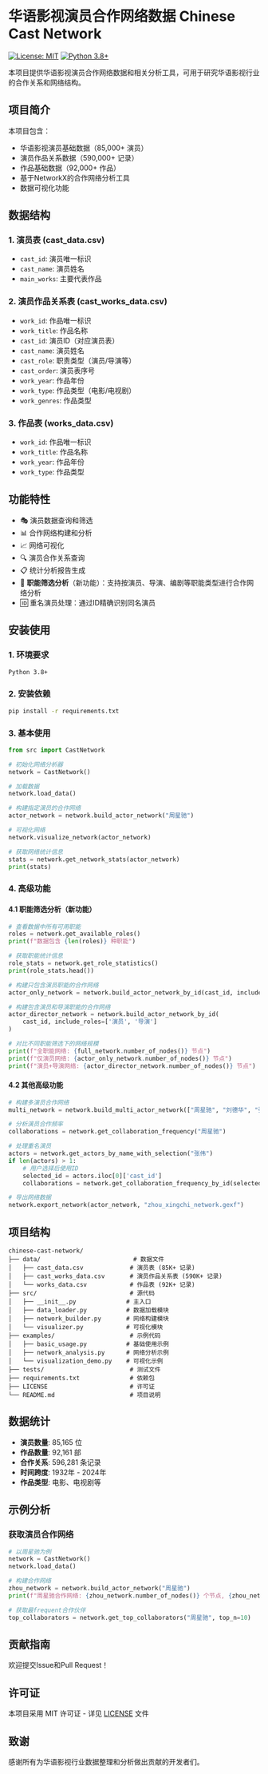 # 华语影视演员合作网络数据 Chinese Cast Network

[![License: MIT](https://img.shields.io/badge/License-MIT-yellow.svg)](https://opensource.org/licenses/MIT)
[![Python 3.8+](https://img.shields.io/badge/python-3.8+-blue.svg)](https://www.python.org/downloads/release/python-380/)

本项目提供华语影视演员合作网络数据和相关分析工具，可用于研究华语影视行业的合作关系和网络结构。

## 项目简介

本项目包含：
- 华语影视演员基础数据（85,000+ 演员）
- 演员作品关系数据（590,000+ 记录）
- 作品基础数据（92,000+ 作品）
- 基于NetworkX的合作网络分析工具
- 数据可视化功能

## 数据结构

### 1. 演员表 (cast_data.csv)
- `cast_id`: 演员唯一标识
- `cast_name`: 演员姓名
- `main_works`: 主要代表作品

### 2. 演员作品关系表 (cast_works_data.csv)
- `work_id`: 作品唯一标识
- `work_title`: 作品名称
- `cast_id`: 演员ID（对应演员表）
- `cast_name`: 演员姓名
- `cast_role`: 职责类型（演员/导演等）
- `cast_order`: 演员表序号
- `work_year`: 作品年份
- `work_type`: 作品类型（电影/电视剧）
- `work_genres`: 作品类型

### 3. 作品表 (works_data.csv)
- `work_id`: 作品唯一标识
- `work_title`: 作品名称
- `work_year`: 作品年份
- `work_type`: 作品类型

## 功能特性

- 🎭 演员数据查询和筛选
- 📊 合作网络构建和分析
- 📈 网络可视化
- 🔍 演员合作关系查询
- 📋 统计分析报告生成
- 🎯 **职能筛选分析**（新功能）：支持按演员、导演、编剧等职能类型进行合作网络分析
- 🆔 重名演员处理：通过ID精确识别同名演员

## 安装使用

### 1. 环境要求
```bash
Python 3.8+
```

### 2. 安装依赖
```bash
pip install -r requirements.txt
```

### 3. 基本使用
```python
from src import CastNetwork

# 初始化网络分析器
network = CastNetwork()

# 加载数据
network.load_data()

# 构建指定演员的合作网络
actor_network = network.build_actor_network("周星驰")

# 可视化网络
network.visualize_network(actor_network)

# 获取网络统计信息
stats = network.get_network_stats(actor_network)
print(stats)
```

### 4. 高级功能

#### 4.1 职能筛选分析（新功能）
```python
# 查看数据中所有可用职能
roles = network.get_available_roles()
print(f"数据包含 {len(roles)} 种职能")

# 获取职能统计信息
role_stats = network.get_role_statistics()
print(role_stats.head())

# 构建只包含演员职能的合作网络
actor_only_network = network.build_actor_network_by_id(cast_id, include_roles=['演员'])

# 构建包含演员和导演职能的合作网络
actor_director_network = network.build_actor_network_by_id(
    cast_id, include_roles=['演员', '导演']
)

# 对比不同职能筛选下的网络规模
print(f"全职能网络: {full_network.number_of_nodes()} 节点")
print(f"仅演员网络: {actor_only_network.number_of_nodes()} 节点")
print(f"演员+导演网络: {actor_director_network.number_of_nodes()} 节点")
```

#### 4.2 其他高级功能
```python
# 构建多演员合作网络
multi_network = network.build_multi_actor_network(["周星驰", "刘德华", "张学友"])

# 分析演员合作频率
collaborations = network.get_collaboration_frequency("周星驰")

# 处理重名演员
actors = network.get_actors_by_name_with_selection("张伟")
if len(actors) > 1:
    # 用户选择后使用ID
    selected_id = actors.iloc[0]['cast_id']
    collaborations = network.get_collaboration_frequency_by_id(selected_id)

# 导出网络数据
network.export_network(actor_network, "zhou_xingchi_network.gexf")
```

## 项目结构

```
chinese-cast-network/
├── data/                          # 数据文件
│   ├── cast_data.csv             # 演员表 (85K+ 记录)
│   ├── cast_works_data.csv       # 演员作品关系表 (590K+ 记录)
│   └── works_data.csv            # 作品表 (92K+ 记录)
├── src/                          # 源代码
│   ├── __init__.py              # 主入口
│   ├── data_loader.py           # 数据加载模块
│   ├── network_builder.py       # 网络构建模块
│   └── visualizer.py            # 可视化模块
├── examples/                     # 示例代码
│   ├── basic_usage.py           # 基础使用示例
│   ├── network_analysis.py      # 网络分析示例
│   └── visualization_demo.py    # 可视化示例
├── tests/                        # 测试文件
├── requirements.txt              # 依赖包
├── LICENSE                       # 许可证
└── README.md                     # 项目说明
```

## 数据统计

- **演员数量**: 85,165 位
- **作品数量**: 92,161 部
- **合作关系**: 596,281 条记录
- **时间跨度**: 1932年 - 2024年
- **作品类型**: 电影、电视剧等

## 示例分析

### 获取演员合作网络
```python
# 以周星驰为例
network = CastNetwork()
network.load_data()

# 构建合作网络
zhou_network = network.build_actor_network("周星驰")
print(f"周星驰合作网络: {zhou_network.number_of_nodes()} 个节点, {zhou_network.number_of_edges()} 条边")

# 获取最frequent合作伙伴
top_collaborators = network.get_top_collaborators("周星驰", top_n=10)
```

## 贡献指南

欢迎提交Issue和Pull Request！

## 许可证

本项目采用 MIT 许可证 - 详见 [LICENSE](LICENSE) 文件

## 致谢

感谢所有为华语影视行业数据整理和分析做出贡献的开发者们。
